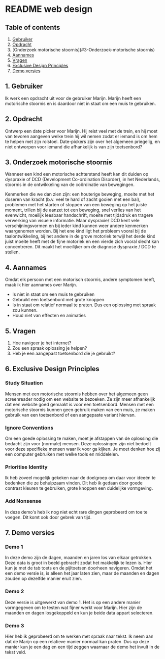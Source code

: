 
# README web design

## Table of contents
1.  [Gebruiker](#1-Gebruiker)
2.  [Opdracht](#2-Opdracht)
3.  [Onderzoek motorische stoornis](#3-Onderzoek-motorische stoornis)
4.  [Aannames](#4-Aannames)
5.  [Vragen](#5-Vragen)
6.  [Exclusive Design Principles](#5-Exclusive-Design-Principles)
7.  [Demo versies](#6-Demo-versies)

## 1. Gebruiker
Ik werk een opdracht uit voor de gebruiker Marijn. Marijn heeft een motorische stoornis en is daardoor niet in staat om een muis te gebruiken.

## 2. Opdracht
Ontwerp een date picker voor Marijn.
Hij reist veel met de trein, en hij moet van tevoren aangeven welke trein hij wil nemen zodat er iemand is om hem te helpen met zijn rolstoel. Date-pickers zijn over het algemeen priegelig, en niet ontworpen voor iemand die afhankelijk is van zijn toetsenbord?

## 3. Onderzoek motorische stoornis
Wanneer een kind een motorische achterstand heeft kan dit duiden op dyspraxie of DCD (Development Co-ordination Disorder), in het Nederlands, stoornis in de ontwikkeling van de coördinatie van bewegingen.

Kenmerken die we dan zien zijn: een houterige beweging, moeite met het doseren van kracht (b.v. veel te hard of zacht gooien met een bal), problemen met het starten of stoppen van een beweging op het juiste moment, trillen bij de aanzet tot een beweging, snel verlies van het evenwicht, moeilijk leesbaar handschrift, moeite met tijdsdruk en tragere verwerking van visuele informatie. Maar dyspraxie/ DCD kent vele verschijningsvormen en bij ieder kind kunnen weer andere kenmerken waargenomen worden. Bij het ene kind ligt het probleem vooral bij de taalontwikkeling, bij het andere in de grove motoriek terwijl het derde kind juist moeite heeft met de fijne motoriek en een vierde zich vooral slecht kan concentreren. Dit maakt het moeilijker om de diagnose dyspraxie / DCD te stellen.

## 4. Aannames
Omdat elk persoon met een motorisch stoornis, andere symptomen heeft, maak ik hier aannames over Marijn.
- Is niet in staat om een muis te gebruiken
- Gebruikt een toetsenbord met grote knoppen
- Is in staat om relatief normaal te praten. Dus een oplossing met spraak zou kunnen.
- Houd niet van effecten en animaties

## 5. Vragen
1. Hoe navigeer je het internet?
2. Zou een spraak oplossing je helpen?
3. Heb je een aangepast toetsenbord die je gebruikt?

## 6. Exclusive Design Principles
### Study Situation
Mensen met een motorische stoornis hebben over het algemeen geen screenreader nodig om een website te bezoeken. Ze zijn meer afhankelijk dat een website goed gemaakt is voor een toetsenbord. Mensen met een motorische stoornis kunnen geen gebruik maken van een muis, ze maken gebruik van een toetsenbord of een aangepaste variant hiervan.

### Ignore Conventions
Om een goede oplossing te maken, moet je afstappen van de oplossing die bedacht zijn voor (normale) mensen. Deze oplossingen zijn niet bedoelt voor deze specifieke mensen waar ik voor ga kijken. Je moet denken hoe zij een computer gebruiken met welke tools en middelelen.

### Prioritise Identity
Ik heb zoveel mogelijk gekeken naar de doelgroep om daar voor ideeën te bedenken die ze behulpzaam vinden. Dit heb ik gedaan door goede contrast kleuren te gebruiken, grote knoppen een duidelijke vormgeving.

### Add Nonsense
In deze demo's heb ik nog niet echt rare dingen geprobeerd om toe te voegen. Dit komt ook door gebrek van tijd.

## 7. Demo versies
### Demo 1
In deze demo zijn de dagen, maanden en jaren los van elkaar getrokken. Deze data is groot in beeld gebracht zodat het makkelijk te lezen is. Hier kun je met de tab toets en de pijltoetsen doorheen navigeren.
Omdat het een demo versie is, is alleen het jaar laten zien, maar de maanden en dagen zouden op dezelfde manier eruit zien.

### Demo 2
Deze versie is uitgewerkt van demo 1. Het is op een andere manier vormgegeven om te testen wat fijner werkt voor Marijn. Hier zijn de maanden en dagen losgekoppeld en kun je beide data appart selecteren.

### Demo 3
Hier heb ik geprobeerd om te werken met spraak naar tekst. Ik neem aan dat de Marijn op een relatieve manier normaal kan praten. Dus op deze manier kun je een dag en een tijd zeggen waarnaar de demo het invult in de tekst veld.